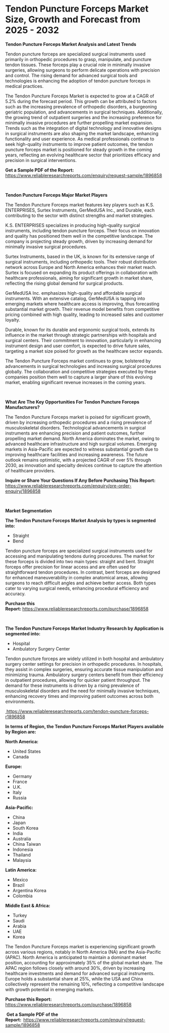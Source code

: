 <p><h1>Tendon Puncture Forceps Market Size, Growth and Forecast from 2025 - 2032</h1></p><p><strong>Tendon Puncture Forceps Market Analysis and Latest Trends</strong></p>
<p><p>Tendon puncture forceps are specialized surgical instruments used primarily in orthopedic procedures to grasp, manipulate, and puncture tendon tissues. These forceps play a crucial role in minimally invasive surgeries, allowing surgeons to perform delicate operations with precision and control. The rising demand for advanced surgical tools and technologies is enhancing the adoption of tendon puncture forceps in medical practices.</p><p>The Tendon Puncture Forceps Market is expected to grow at a CAGR of 5.2% during the forecast period. This growth can be attributed to factors such as the increasing prevalence of orthopedic disorders, a burgeoning geriatric population, and advancements in surgical techniques. Additionally, the growing trend of outpatient surgeries and the increasing preference for minimally invasive procedures are further propelling market expansion. Trends such as the integration of digital technology and innovative designs in surgical instruments are also shaping the market landscape, enhancing functionality and user experience. As medical professionals continue to seek high-quality instruments to improve patient outcomes, the tendon puncture forceps market is positioned for steady growth in the coming years, reflecting an evolving healthcare sector that prioritizes efficacy and precision in surgical interventions.</p></p>
<p><strong>Get a Sample PDF of the Report:&nbsp;</strong> <a href="https://www.reliableresearchreports.com/enquiry/request-sample/1896858?utm_campaign=3347&utm_medium=2&utm_source=Github&utm_content=ia&utm_term=16042025&utm_id=tendon-puncture-forceps">https://www.reliableresearchreports.com/enquiry/request-sample/1896858</a></p>
<p>&nbsp;</p>
<p><strong>Tendon Puncture Forceps Major Market Players</strong></p>
<p><p>The Tendon Puncture Forceps market features key players such as K.S. ENTERPRISES, Surtex Instruments, GerMedUSA Inc., and Durable, each contributing to the sector with distinct strengths and market strategies.</p><p>K.S. ENTERPRISES specializes in producing high-quality surgical instruments, including tendon puncture forceps. Their focus on innovation and quality has positioned them well in the competitive landscape. The company is projecting steady growth, driven by increasing demand for minimally invasive surgical procedures. </p><p>Surtex Instruments, based in the UK, is known for its extensive range of surgical instruments, including orthopedic tools. Their robust distribution network across Europe and North America enhances their market reach. Surtex is focused on expanding its product offerings in collaboration with healthcare professionals, aiming for significant growth in market share, reflecting the rising global demand for surgical products.</p><p>GerMedUSA Inc. emphasizes high-quality and affordable surgical instruments. With an extensive catalog, GerMedUSA is tapping into emerging markets where healthcare access is improving, thus forecasting substantial market growth. Their revenue model benefits from competitive pricing combined with high quality, leading to increased sales and customer loyalty.</p><p>Durable, known for its durable and ergonomic surgical tools, extends its influence in the market through strategic partnerships with hospitals and surgical centers. Their commitment to innovation, particularly in enhancing instrument design and user comfort, is expected to drive future sales, targeting a market size poised for growth as the healthcare sector expands.</p><p>The Tendon Puncture Forceps market continues to grow, bolstered by advancements in surgical technologies and increasing surgical procedures globally. The collaboration and competitive strategies executed by these companies position them well to capture a larger share of this evolving market, enabling significant revenue increases in the coming years.</p></p>
<p>&nbsp;</p>
<p><strong>What Are The Key Opportunities For Tendon Puncture Forceps Manufacturers?</strong></p>
<p><p>The Tendon Puncture Forceps market is poised for significant growth, driven by increasing orthopedic procedures and a rising prevalence of musculoskeletal disorders. Technological advancements in surgical instruments are enhancing precision and patient outcomes, further propelling market demand. North America dominates the market, owing to advanced healthcare infrastructure and high surgical volumes. Emerging markets in Asia-Pacific are expected to witness substantial growth due to improving healthcare facilities and increasing awareness. The future outlook remains optimistic, with a projected CAGR of over 5% through 2030, as innovation and specialty devices continue to capture the attention of healthcare providers.</p></p>
<p><strong>Inquire or Share Your Questions If Any Before Purchasing This Report:</strong> <a href="https://www.reliableresearchreports.com/enquiry/pre-order-enquiry/1896858?utm_campaign=3347&utm_medium=2&utm_source=Github&utm_content=ia&utm_term=16042025&utm_id=tendon-puncture-forceps">https://www.reliableresearchreports.com/enquiry/pre-order-enquiry/1896858</a></p>
<p>&nbsp;</p>
<p><strong>Market Segmentation</strong></p>
<p><strong>The Tendon Puncture Forceps Market Analysis by types is segmented into:</strong></p>
<p><ul><li>Straight</li><li>Bend</li></ul></p>
<p><p>Tendon puncture forceps are specialized surgical instruments used for accessing and manipulating tendons during procedures. The market for these forceps is divided into two main types: straight and bent. Straight forceps offer precision for linear access and are often used for straightforward tendon procedures. In contrast, bent forceps are designed for enhanced maneuverability in complex anatomical areas, allowing surgeons to reach difficult angles and achieve better access. Both types cater to varying surgical needs, enhancing procedural efficiency and accuracy.</p></p>
<p><strong>Purchase this Report:&nbsp;</strong><a href="https://www.reliableresearchreports.com/purchase/1896858?utm_campaign=3347&utm_medium=2&utm_source=Github&utm_content=ia&utm_term=16042025&utm_id=tendon-puncture-forceps">https://www.reliableresearchreports.com/purchase/1896858</a></p>
<p>&nbsp;</p>
<p><strong>The Tendon Puncture Forceps Market Industry Research by Application is segmented into:</strong></p>
<p><ul><li>Hospital</li><li>Ambulatory Surgery Center</li></ul></p>
<p><p>Tendon puncture forceps are widely utilized in both hospital and ambulatory surgery center settings for precision in orthopedic procedures. In hospitals, they assist in complex surgeries, ensuring accurate tissue manipulation and minimizing trauma. Ambulatory surgery centers benefit from their efficiency in outpatient procedures, allowing for quicker patient throughput. The demand for these instruments is driven by a rising prevalence of musculoskeletal disorders and the need for minimally invasive techniques, enhancing recovery times and improving patient outcomes across both environments.</p></p>
<p><a href="https://www.reliableresearchreports.com/tendon-puncture-forceps-r1896858?utm_campaign=3347&utm_medium=2&utm_source=Github&utm_content=ia&utm_term=16042025&utm_id=tendon-puncture-forceps">&nbsp;https://www.reliableresearchreports.com/tendon-puncture-forceps-r1896858</a></p>
<p><strong>In terms of Region, the Tendon Puncture Forceps Market Players available by Region are:</strong></p>
<p>
    <p> <strong> North America: </strong>
        <ul>
            <li>United States</li>
            <li>Canada</li>
        </ul>
        </p> 
    <p> <strong> Europe: </strong>
        <ul>
            <li>Germany</li>
            <li>France</li>
            <li>U.K.</li>
            <li>Italy</li>
            <li>Russia</li>
        </ul>
        </p> 
    <p> <strong> Asia-Pacific: </strong>
        <ul>
            <li>China</li>
            <li>Japan</li>
            <li>South Korea</li>
            <li>India</li>
            <li>Australia</li>
            <li>China Taiwan</li>
            <li>Indonesia</li>
            <li>Thailand</li>
            <li>Malaysia</li>
        </ul>
        </p> 
    <p> <strong> Latin America: </strong>
        <ul>
            <li>Mexico</li>
            <li>Brazil</li>
            <li>Argentina Korea</li>
            <li>Colombia</li>
        </ul>
        </p> 
    <p> <strong> Middle East & Africa: </strong>
        <ul>
            <li>Turkey</li>
            <li>Saudi</li>
            <li>Arabia</li>
            <li>UAE</li>
            <li>Korea</li>
        </ul>
    </p>
    </p>
<p><p>The Tendon Puncture Forceps market is experiencing significant growth across various regions, notably in North America (NA) and the Asia-Pacific (APAC). North America is anticipated to maintain a dominant market position, accounting for approximately 35% of the global market share. The APAC region follows closely with around 30%, driven by increasing healthcare investments and demand for advanced surgical instruments. Europe holds a substantial share at 25%, while the USA and China collectively represent the remaining 10%, reflecting a competitive landscape with growth potential in emerging markets.</p></p>
<p><strong>Purchase this Report: </strong><a href="https://www.reliableresearchreports.com/purchase/1896858?utm_campaign=3347&utm_medium=2&utm_source=Github&utm_content=ia&utm_term=16042025&utm_id=tendon-puncture-forceps">https://www.reliableresearchreports.com/purchase/1896858</a></p>
<p>&nbsp;<strong>Get a Sample PDF of the Report:&nbsp;&nbsp;</strong><a href="https://www.reliableresearchreports.com/enquiry/request-sample/1896858?utm_campaign=3347&utm_medium=2&utm_source=Github&utm_content=ia&utm_term=16042025&utm_id=tendon-puncture-forceps">https://www.reliableresearchreports.com/enquiry/request-sample/1896858</a></p>
<p><strong></strong></p>
<p><p></p><p></p><p></p></p>